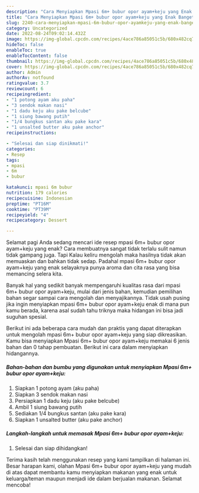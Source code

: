 ```yaml
---
description: "Cara Menyiapkan Mpasi 6m+ bubur opor ayam+keju yang Enak Banget, Buat Buka Puasa Sempurna"
title: "Cara Menyiapkan Mpasi 6m+ bubur opor ayam+keju yang Enak Banget, Buat Buka Puasa Sempurna"
slug: 2240-cara-menyiapkan-mpasi-6m-bubur-opor-ayamkeju-yang-enak-banget-buat-buka-puasa-sempurna
category: Uncategorized
date: 2022-08-24T09:02:14.432Z
image: https://img-global.cpcdn.com/recipes/4ace786a85051c5b/680x482cq70/mpasi-6m-bubur-opor-ayamkeju-foto-resep-utama.jpg
hideToc: false
enableToc: true
enableTocContent: false
thumbnail: https://img-global.cpcdn.com/recipes/4ace786a85051c5b/680x482cq70/mpasi-6m-bubur-opor-ayamkeju-foto-resep-utama.jpg
cover: https://img-global.cpcdn.com/recipes/4ace786a85051c5b/680x482cq70/mpasi-6m-bubur-opor-ayamkeju-foto-resep-utama.jpg
author: Admin
authorAv: notfound
ratingvalue: 3.7
reviewcount: 6
recipeingredient:
- "1 potong ayam aku paha"
- "3 sendok makan nasi"
- "1 dadu keju aku pake belcube"
- "1 siung bawang putih"
- "1/4 bungkus santan aku pake kara"
- "1 unsalted butter aku pake anchor"
recipeinstructions:

- "Selesai dan siap dinikmati!"
categories:
- Resep
tags:
- mpasi
- 6m
- bubur

katakunci: mpasi 6m bubur 
nutrition: 179 calories
recipecuisine: Indonesian
preptime: "PT16M"
cooktime: "PT39M"
recipeyield: "4"
recipecategory: Dessert

---
```



Selamat pagi Anda sedang mencari ide resep mpasi 6m+ bubur opor ayam+keju yang enak? Cara membuatnya sangat tidak terlalu sulit namun tidak gampang juga. Tapi Kalau keliru mengolah maka hasilnya tidak akan memuaskan dan bahkan tidak sedap. Padahal mpasi 6m+ bubur opor ayam+keju yang enak selayaknya punya aroma dan cita rasa yang bisa memancing selera kita.




Banyak hal yang sedikit banyak mempengaruhi kualitas rasa dari mpasi 6m+ bubur opor ayam+keju, mulai dari jenis bahan, kemudian pemilihan bahan segar sampai cara mengolah dan menyajikannya. Tidak usah pusing jika ingin menyiapkan mpasi 6m+ bubur opor ayam+keju enak di mana pun kamu berada, karena asal sudah tahu triknya maka hidangan ini bisa jadi suguhan spesial.


Berikut ini ada beberapa cara mudah dan praktis yang dapat diterapkan untuk mengolah mpasi 6m+ bubur opor ayam+keju yang siap dikreasikan. Kamu bisa menyiapkan Mpasi 6m+ bubur opor ayam+keju memakai 6 jenis bahan dan 0 tahap pembuatan. Berikut ini cara dalam menyiapkan hidangannya.

<!--inarticleads1-->

##### Bahan-bahan dan bumbu yang digunakan untuk menyiapkan Mpasi 6m+ bubur opor ayam+keju:

1. Siapkan 1 potong ayam (aku paha)
1. Siapkan 3 sendok makan nasi
1. Persiapkan 1 dadu keju (aku pake belcube)
1. Ambil 1 siung bawang putih
1. Sediakan 1/4 bungkus santan (aku pake kara)
1. Siapkan 1 unsalted butter (aku pake anchor)




<!--inarticleads2-->

##### Langkah-langkah untuk memasak Mpasi 6m+ bubur opor ayam+keju:


1. Selesai dan siap dihidangkan!



Terima kasih telah menggunakan resep yang kami tampilkan di halaman ini. Besar harapan kami, olahan Mpasi 6m+ bubur opor ayam+keju yang mudah di atas dapat membantu kamu menyiapkan makanan yang enak untuk keluarga/teman maupun menjadi ide dalam berjualan makanan. Selamat mencoba!
